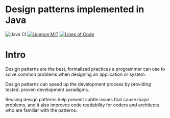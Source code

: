 # Design patterns implemented in Java

![Java CI](https://github.com/iluwatar/java-design-patterns/workflows/Java%20CI/badge.svg)
[![Licence MIT](https://img.shields.io/badge/license-MIT-blue.svg)](https://github.com/Nurislom373/JavaDesignPatterns/blob/master/LICENSE.md)
[![Lines of Code](https://sonarcloud.io/api/project_badges/measure?project=Nurislom373_JavaDesignPatterns&metric=ncloc)](https://sonarcloud.io/project/overview?id=Nurislom373_JavaDesignPatterns)

# Intro

Design patterns are the best, formalized practices a programmer can use to solve common problems when designing an application or system.

Design patterns can speed up the development process by providing tested, proven development paradigms.

Reusing design patterns help prevent subtle issues that cause major problems, and it also improves code readability for coders and architects who are familiar with the patterns.